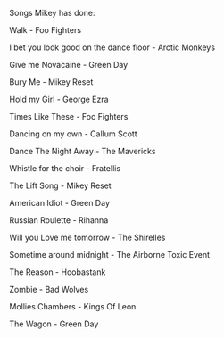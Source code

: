 Songs Mikey has done:

Walk - Foo Fighters

I bet you look good on the dance floor - Arctic Monkeys

Give me Novacaine - Green Day

Bury Me - Mikey Reset

Hold my Girl - George Ezra

Times Like These - Foo Fighters

Dancing on my own - Callum Scott

Dance The Night Away - The Mavericks

Whistle for the choir - Fratellis

The Lift Song - Mikey Reset

American Idiot - Green Day

Russian Roulette - Rihanna

Will you Love me tomorrow - The Shirelles

Sometime around midnight - The Airborne Toxic Event

The Reason - Hoobastank

Zombie - Bad Wolves

Mollies Chambers - Kings Of Leon

The Wagon - Green Day
